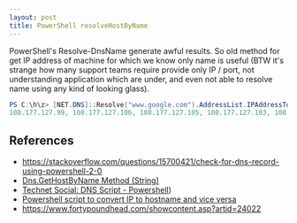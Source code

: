 ```yaml
---
layout: post
title: PowerShell resolveHostByName  
---
```


PowerShell's Resolve-DnsName generate awful results. So old method for get IP address of machine for which we know only name is useful (BTW it's strange how many support teams require provide only IP / port, not understanding application which are under, and even not able to resolve name using any kind of looking glass).

```powershell
PS C:\h\z> [NET.DNS]::Resolve("www.google.com").AddressList.IPAddressToString -join ', '
108.177.127.99, 108.177.127.106, 108.177.127.105, 108.177.127.103, 108.177.127.104, 108.177.127.147
``` 

## References 
- https://stackoverflow.com/questions/15700421/check-for-dns-record-using-powershell-2-0 
- [Dns.GetHostByName Method (String)](https://msdn.microsoft.com/en-us/library/system.net.dns.gethostbyname(v=vs.110).aspx)
- [Technet Social: DNS Script - Powershell](https://social.technet.microsoft.com/Forums/scriptcenter/en-US/b1d37394-5028-45c2-b60a-f6612ed5a60c/dns-script-powershell?forum=ITCG))
- [Powershell script to convert IP to hostname and vice versa](https://social.technet.microsoft.com/Forums/windowsserver/en-US/bd64a860-d447-44b1-873f-3ca41a35ab4c/powershell-script-to-convert-ip-to-hostname-and-vice-versa-?forum=winserverpowershell)
- https://www.fortypoundhead.com/showcontent.asp?artid=24022